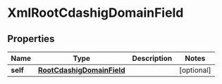 

# XmlRootCdashigDomainField


## Properties

| Name | Type | Description | Notes |
|------------ | ------------- | ------------- | -------------|
|**self** | [**RootCdashigDomainField**](RootCdashigDomainField.md) |  |  [optional] |



